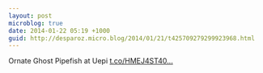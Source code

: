 ```yaml
---
layout: post
microblog: true
date: 2014-01-22 05:19 +1000
guid: http://desparoz.micro.blog/2014/01/21/t425709279299923968.html
---
```

Ornate Ghost Pipefish at Uepi [t.co/HMEJ4ST40...](http://t.co/HMEJ4ST40u)
